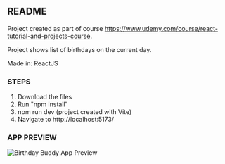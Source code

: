 ## README

Project created as part of course https://www.udemy.com/course/react-tutorial-and-projects-course.

Project shows list of birthdays on the current day.

Made in: ReactJS

### STEPS

1. Download the files
2. Run "npm install"
3. npm run dev (project created with Vite)
4. Navigate to http://localhost:5173/

### APP PREVIEW

![Birthday Buddy App Preview](https://github.com/parthamcomp/birthday-buddy/AppPreview.png?raw=true)

